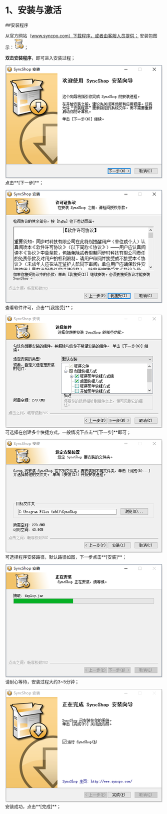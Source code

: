 # 1、安装与激活

##安装程序

从官方网站（www.syncpo.com）下载程序，或者由客服人员提供；  安装包图示：![](安装包图片.png)；  

**双击安装程序**，即可进入安装过程；

![](安装-1.png)  
点击**[下一步]**；

![](安装-2.png)  
查看软件许可，点击**[我接受]**；  

![](安装-3.png)  
可选择在创建多个快捷方式，一般情况下点击**[下一步]**即可；  

![](安装-4.png)  
可选择程序安装路径，默认路径如图，下一步点击**[安装]**；  

![](安装-5.png)      
请耐心等待，安装过程大约3~5分钟；  

![](安装-6.png)  
安装成功，点击**[完成]**；  




